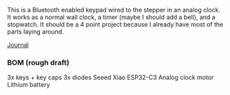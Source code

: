 This is a Bluetooth enabled keypad wired to the stepper in an analog clock. It works as a normal wall clock, a timer (maybe I should add a bell), and a stopwatch. It should be a 4 point project because I already have most of the parts laying around.

[Journal](journal.md)

### BOM (rough draft)

3x keys + key caps
3x diodes
Seeed Xiao ESP32-C3
Analog clock motor
Lithium battery
